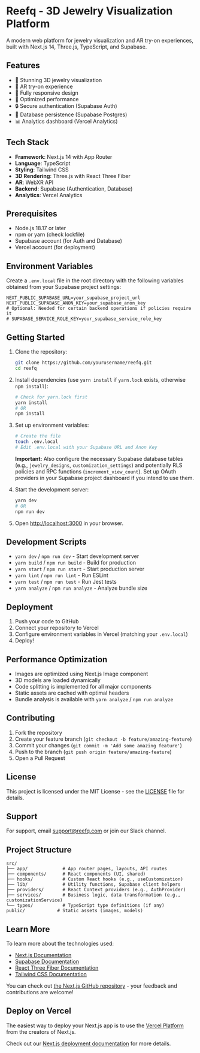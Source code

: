 # Reefq - 3D Jewelry Visualization Platform

A modern web platform for jewelry visualization and AR try-on experiences, built with Next.js 14, Three.js, TypeScript, and Supabase.

## Features

- 🎨 Stunning 3D jewelry visualization
- 👕 AR try-on experience
- 📱 Fully responsive design
- 🚀 Optimized performance
- 🔒 Secure authentication (Supabase Auth)
- 💾 Database persistence (Supabase Postgres)
- 📊 Analytics dashboard (Vercel Analytics)

## Tech Stack

- **Framework**: Next.js 14 with App Router
- **Language**: TypeScript
- **Styling**: Tailwind CSS
- **3D Rendering**: Three.js with React Three Fiber
- **AR**: WebXR API
- **Backend**: Supabase (Authentication, Database)
- **Analytics**: Vercel Analytics

## Prerequisites

- Node.js 18.17 or later
- npm or yarn (check lockfile)
- Supabase account (for Auth and Database)
- Vercel account (for deployment)

## Environment Variables

Create a `.env.local` file in the root directory with the following variables obtained from your Supabase project settings:

```env
NEXT_PUBLIC_SUPABASE_URL=your_supabase_project_url
NEXT_PUBLIC_SUPABASE_ANON_KEY=your_supabase_anon_key
# Optional: Needed for certain backend operations if policies require it
# SUPABASE_SERVICE_ROLE_KEY=your_supabase_service_role_key 
```

## Getting Started

1. Clone the repository:
   ```bash
   git clone https://github.com/yourusername/reefq.git
   cd reefq
   ```

2. Install dependencies (use `yarn install` if `yarn.lock` exists, otherwise `npm install`):
   ```bash
   # Check for yarn.lock first
   yarn install 
   # OR
   npm install 
   ```

3. Set up environment variables:
   ```bash
   # Create the file
   touch .env.local 
   # Edit .env.local with your Supabase URL and Anon Key
   ```
   **Important:** Also configure the necessary Supabase database tables (e.g., `jewelry_designs`, `customization_settings`) and potentially RLS policies and RPC functions (`increment_view_count`). Set up OAuth providers in your Supabase project dashboard if you intend to use them.

4. Start the development server:
   ```bash
   yarn dev
   # OR
   npm run dev
   ```

5. Open [http://localhost:3000](http://localhost:3000) in your browser.

## Development Scripts

- `yarn dev` / `npm run dev` - Start development server
- `yarn build` / `npm run build` - Build for production
- `yarn start` / `npm run start` - Start production server
- `yarn lint` / `npm run lint` - Run ESLint
- `yarn test` / `npm run test` - Run Jest tests
- `yarn analyze` / `npm run analyze` - Analyze bundle size

## Deployment

1. Push your code to GitHub
2. Connect your repository to Vercel
3. Configure environment variables in Vercel (matching your `.env.local`)
4. Deploy!

## Performance Optimization

- Images are optimized using Next.js Image component
- 3D models are loaded dynamically
- Code splitting is implemented for all major components
- Static assets are cached with optimal headers
- Bundle analysis is available with `yarn analyze` / `npm run analyze`

## Contributing

1. Fork the repository
2. Create your feature branch (`git checkout -b feature/amazing-feature`)
3. Commit your changes (`git commit -m 'Add some amazing feature'`)
4. Push to the branch (`git push origin feature/amazing-feature`)
5. Open a Pull Request

## License

This project is licensed under the MIT License - see the [LICENSE](LICENSE) file for details.

## Support

For support, email support@reefq.com or join our Slack channel.

## Project Structure

```
src/
├── app/             # App router pages, layouts, API routes
├── components/      # React components (UI, shared)
├── hooks/           # Custom React hooks (e.g., useCustomization)
├── lib/             # Utility functions, Supabase client helpers
├── providers/       # React Context providers (e.g., AuthProvider)
├── services/        # Business logic, data transformation (e.g., customizationService)
└── types/           # TypeScript type definitions (if any)
public/            # Static assets (images, models)
```

## Learn More

To learn more about the technologies used:

- [Next.js Documentation](https://nextjs.org/docs)
- [Supabase Documentation](https://supabase.com/docs)
- [React Three Fiber Documentation](https://docs.pmnd.rs/react-three-fiber)
- [Tailwind CSS Documentation](https://tailwindcss.com/docs)

You can check out [the Next.js GitHub repository](https://github.com/vercel/next.js) - your feedback and contributions are welcome!

## Deploy on Vercel

The easiest way to deploy your Next.js app is to use the [Vercel Platform](https://vercel.com/new?utm_medium=default-template&filter=next.js&utm_source=create-next-app&utm_campaign=create-next-app-readme) from the creators of Next.js.

Check out our [Next.js deployment documentation](https://nextjs.org/docs/app/building-your-application/deploying) for more details.
